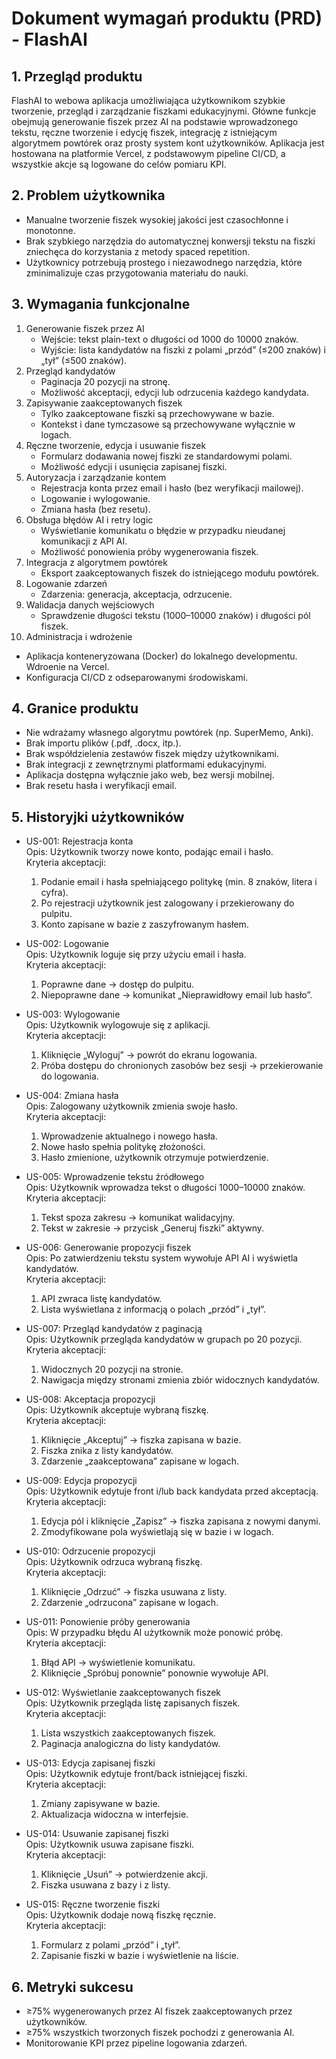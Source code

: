 # Dokument wymagań produktu (PRD) - FlashAI

## 1. Przegląd produktu

FlashAI to webowa aplikacja umożliwiająca użytkownikom szybkie tworzenie, przegląd i zarządzanie fiszkami edukacyjnymi. Główne funkcje obejmują generowanie fiszek przez AI na podstawie wprowadzonego tekstu, ręczne tworzenie i edycję fiszek, integrację z istniejącym algorytmem powtórek oraz prosty system kont użytkowników. Aplikacja jest hostowana na platformie Vercel, z podstawowym pipeline CI/CD, a wszystkie akcje są logowane do celów pomiaru KPI.

## 2. Problem użytkownika

- Manualne tworzenie fiszek wysokiej jakości jest czasochłonne i monotonne.
- Brak szybkiego narzędzia do automatycznej konwersji tekstu na fiszki zniechęca do korzystania z metody spaced repetition.
- Użytkownicy potrzebują prostego i niezawodnego narzędzia, które zminimalizuje czas przygotowania materiału do nauki.

## 3. Wymagania funkcjonalne

1. Generowanie fiszek przez AI
   - Wejście: tekst plain-text o długości od 1000 do 10000 znaków.
   - Wyjście: lista kandydatów na fiszki z polami „przód” (≤200 znaków) i „tył” (≤500 znaków).
2. Przegląd kandydatów
   - Paginacja 20 pozycji na stronę.
   - Możliwość akceptacji, edycji lub odrzucenia każdego kandydata.
3. Zapisywanie zaakceptowanych fiszek
   - Tylko zaakceptowane fiszki są przechowywane w bazie.
   - Kontekst i dane tymczasowe są przechowywane wyłącznie w logach.
4. Ręczne tworzenie, edycja i usuwanie fiszek
   - Formularz dodawania nowej fiszki ze standardowymi polami.
   - Możliwość edycji i usunięcia zapisanej fiszki.
5. Autoryzacja i zarządzanie kontem
   - Rejestracja konta przez email i hasło (bez weryfikacji mailowej).
   - Logowanie i wylogowanie.
   - Zmiana hasła (bez resetu).
6. Obsługa błędów AI i retry logic
   - Wyświetlanie komunikatu o błędzie w przypadku nieudanej komunikacji z API AI.
   - Możliwość ponowienia próby wygenerowania fiszek.
7. Integracja z algorytmem powtórek
   - Eksport zaakceptowanych fiszek do istniejącego modułu powtórek.
8. Logowanie zdarzeń
   - Zdarzenia: generacja, akceptacja, odrzucenie.
9. Walidacja danych wejściowych
   - Sprawdzenie długości tekstu (1000–10000 znaków) i długości pól fiszek.
10. Administracja i wdrożenie
   - Aplikacja konteneryzowana (Docker) do lokalnego developmentu. Wdroenie na Vercel.
   - Konfiguracja CI/CD z odseparowanymi środowiskami.

## 4. Granice produktu

- Nie wdrażamy własnego algorytmu powtórek (np. SuperMemo, Anki).
- Brak importu plików (.pdf, .docx, itp.).
- Brak współdzielenia zestawów fiszek między użytkownikami.
- Brak integracji z zewnętrznymi platformami edukacyjnymi.
- Aplikacja dostępna wyłącznie jako web, bez wersji mobilnej.
- Brak resetu hasła i weryfikacji email.

## 5. Historyjki użytkowników

- US-001: Rejestracja konta  
  Opis: Użytkownik tworzy nowe konto, podając email i hasło.  
  Kryteria akceptacji:  
  1. Podanie email i hasła spełniającego politykę (min. 8 znaków, litera i cyfra).  
  2. Po rejestracji użytkownik jest zalogowany i przekierowany do pulpitu.  
  3. Konto zapisane w bazie z zaszyfrowanym hasłem.

- US-002: Logowanie  
  Opis: Użytkownik loguje się przy użyciu email i hasła.  
  Kryteria akceptacji:  
  1. Poprawne dane → dostęp do pulpitu.  
  2. Niepoprawne dane → komunikat „Nieprawidłowy email lub hasło”.

- US-003: Wylogowanie  
  Opis: Użytkownik wylogowuje się z aplikacji.  
  Kryteria akceptacji:  
  1. Kliknięcie „Wyloguj” → powrót do ekranu logowania.  
  2. Próba dostępu do chronionych zasobów bez sesji → przekierowanie do logowania.

- US-004: Zmiana hasła  
  Opis: Zalogowany użytkownik zmienia swoje hasło.  
  Kryteria akceptacji:  
  1. Wprowadzenie aktualnego i nowego hasła.  
  2. Nowe hasło spełnia politykę złożoności.  
  3. Hasło zmienione, użytkownik otrzymuje potwierdzenie.

- US-005: Wprowadzenie tekstu źródłowego  
  Opis: Użytkownik wprowadza tekst o długości 1000–10000 znaków.  
  Kryteria akceptacji:  
  1. Tekst spoza zakresu → komunikat walidacyjny.  
  2. Tekst w zakresie → przycisk „Generuj fiszki” aktywny.

- US-006: Generowanie propozycji fiszek  
  Opis: Po zatwierdzeniu tekstu system wywołuje API AI i wyświetla kandydatów.  
  Kryteria akceptacji:  
  1. API zwraca listę kandydatów.  
  2. Lista wyświetlana z informacją o polach „przód” i „tył”.

- US-007: Przegląd kandydatów z paginacją  
  Opis: Użytkownik przegląda kandydatów w grupach po 20 pozycji.  
  Kryteria akceptacji:  
  1. Widocznych 20 pozycji na stronie.  
  2. Nawigacja między stronami zmienia zbiór widocznych kandydatów.

- US-008: Akceptacja propozycji  
  Opis: Użytkownik akceptuje wybraną fiszkę.  
  Kryteria akceptacji:  
  1. Kliknięcie „Akceptuj” → fiszka zapisana w bazie.  
  2. Fiszka znika z listy kandydatów.  
  3. Zdarzenie „zaakceptowana” zapisane w logach.

- US-009: Edycja propozycji  
  Opis: Użytkownik edytuje front i/lub back kandydata przed akceptacją.  
  Kryteria akceptacji:  
  1. Edycja pól i kliknięcie „Zapisz” → fiszka zapisana z nowymi danymi.  
  2. Zmodyfikowane pola wyświetlają się w bazie i w logach.

- US-010: Odrzucenie propozycji  
  Opis: Użytkownik odrzuca wybraną fiszkę.  
  Kryteria akceptacji:  
  1. Kliknięcie „Odrzuć” → fiszka usuwana z listy.  
  2. Zdarzenie „odrzucona” zapisane w logach.

- US-011: Ponowienie próby generowania  
  Opis: W przypadku błędu AI użytkownik może ponowić próbę.  
  Kryteria akceptacji:  
  1. Błąd API → wyświetlenie komunikatu.  
  2. Kliknięcie „Spróbuj ponownie” ponownie wywołuje API.

- US-012: Wyświetlanie zaakceptowanych fiszek  
  Opis: Użytkownik przegląda listę zapisanych fiszek.  
  Kryteria akceptacji:  
  1. Lista wszystkich zaakceptowanych fiszek.  
  2. Paginacja analogiczna do listy kandydatów.

- US-013: Edycja zapisanej fiszki  
  Opis: Użytkownik edytuje front/back istniejącej fiszki.  
  Kryteria akceptacji:  
  1. Zmiany zapisywane w bazie.  
  2. Aktualizacja widoczna w interfejsie.

- US-014: Usuwanie zapisanej fiszki  
  Opis: Użytkownik usuwa zapisane fiszki.  
  Kryteria akceptacji:  
  1. Kliknięcie „Usuń” → potwierdzenie akcji.  
  2. Fiszka usuwana z bazy i z listy.

- US-015: Ręczne tworzenie fiszki  
  Opis: Użytkownik dodaje nową fiszkę ręcznie.  
  Kryteria akceptacji:  
  1. Formularz z polami „przód” i „tył”.  
  2. Zapisanie fiszki w bazie i wyświetlenie na liście.

## 6. Metryki sukcesu

- ≥75% wygenerowanych przez AI fiszek zaakceptowanych przez użytkowników.  
- ≥75% wszystkich tworzonych fiszek pochodzi z generowania AI.  
- Monitorowanie KPI przez pipeline logowania zdarzeń. 